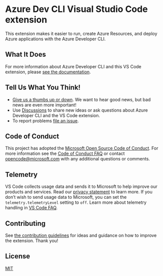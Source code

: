 # Azure Dev CLI Visual Studio Code extension

This extension makes it easier to run, create Azure Resources, and deploy Azure applications with the Azure Developer CLI.

## What It Does
For more information about Azure Developer CLI and this VS Code extension, please [see the documentation](https://aka.ms/azure-dev/vscode).

## Tell Us What You Think!
- [Give us a thumbs up or down](https://aka.ms/azure-dev/hats). We want to hear good news, but bad news are even more important!
- Use [Discussions](https://aka.ms/azure-dev/discussions) to share new ideas or ask questions about Azure Developer CLI and the VS Code extension.
- To report problems [file an issue](https://aka.ms/azure-dev/issues).

## Code of Conduct

This project has adopted the [Microsoft Open Source Code of Conduct](https://opensource.microsoft.com/codeofconduct/). For more information see the [Code of Conduct FAQ](https://opensource.microsoft.com/codeofconduct/faq/) or contact [opencode@microsoft.com](mailto:opencode@microsoft.com) with any additional questions or comments.

## Telemetry

VS Code collects usage data and sends it to Microsoft to help improve our products and services. Read our [privacy statement](https://go.microsoft.com/fwlink/?LinkID=528096&clcid=0x409) to learn more. If you don’t wish to send usage data to Microsoft, you can set the `telemetry.telemetryLevel` setting to `off`. Learn more about telemetry handling in [VS Code FAQ](https://code.visualstudio.com/docs/supporting/faq#_how-to-disable-telemetry-reporting).

## Contributing

See [the contribution guidelines](https://github.com/azure/azure-dev/blob/HEAD/CONTRIBUTING.md) for ideas and guidance on how to improve the extension. Thank you!

## License

[MIT](https://github.com/Azure/azure-dev/LICENSE.md)

